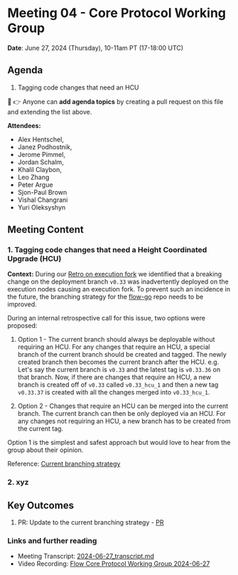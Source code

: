# Meeting 04 - Core Protocol Working Group

**Date**: June 27, 2024 (Thursday), 10-11am PT (17-18:00 UTC)

## Agenda
1. Tagging code changes that need an HCU


:pencil: :point_right: Anyone can **add agenda topics** by creating a pull request on this file and extending the list above.


**Attendees:**

- Alex Hentschel,
- Janez Podhostnik,
- Jerome Pimmel,
- Jordan Schalm,
- Khalil Claybon,
- Leo Zhang
- Peter Argue
- Sjon-Paul Brown
- Vishal Changrani
- Yuri Oleksyshyn

## Meeting Content

### 1. Tagging code changes that need a Height Coordinated Upgrade (HCU)

**Context:** During our [Retro on execution fork](https://www.notion.so/flowfoundation/Retro-on-execution-fork-01504b970441477ebfc0174d14dcb269?pvs=4)
we identified that a breaking change on the deployment branch `v0.33` was inadvertently deployed on the execution nodes causing an execution fork. 
To prevent such an incidence in the future, the branching strategy for the [flow-go](https://github.com/onflow/flow-go) repo needs to be improved.

During an internal retrospective call for this issue, two options were proposed:

1. Option 1 - The current branch should always be deployable without requiring an HCU. For any changes that require an HCU, a special branch of the current branch should be created and tagged. The newly created branch then becomes the current branch after the HCU.
e.g. Let's say the current branch is `v0.33` and the latest tag is `v0.33.36` on that branch. Now, if there are changes that require an HCU, a new branch is created off of `v0.33` called `v0.33_hcu_1` and then a new tag `v0.33.37` is created with all the changes merged into `v0.33_hcu_1`.
  
2. Option 2 - Changes that require an HCU can be merged into the current branch. The current branch can then be only deployed via an HCU. For any changes not requiring an HCU, a new branch has to be created from the current tag.

Option 1 is the simplest and safest approach but would love to hear from the group about their opinion.

Reference: [Current branching strategy](https://github.com/onflow/flow-go/blob/master/DEVELOPMENT.md)

### 2. xyz

## Key Outcomes

1. PR: Update to the current branching strategy - [PR](https://github.com/onflow/flow-go/pull/6162)

### Links and further reading
- Meeting Transcript: [2024-06-27_transcript.md](https://drive.google.com/file/d/1CdViLRE5MOAU_FStWD7gRkFFkOWr1bW6/view?usp=sharing)
- Video Recording: [Flow Core Protocol Working Group 2024-06-27](https://drive.google.com/file/d/1AJGStylwWh2ZxQkdsFtUskmeiZueiud8/view?usp=sharing) 
